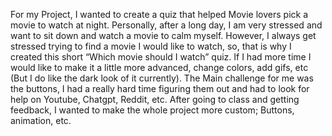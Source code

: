 For my Project, I wanted to create a quiz that helped Movie lovers pick a movie to watch at night. Personally, after a long day, I am very stressed and want to sit down and watch a movie to calm myself. However, I always get stressed trying to find a movie I would like to watch, so, that is why I created this short “Which movie should I watch” quiz. If I had more time I would like to make it a little more advanced, change colors, add gifs, etc (But I do like the dark look of it currently). The Main challenge for me was the buttons, I had a really hard time figuring them out and had to look for help on Youtube, Chatgpt, Reddit, etc. After going to class and getting feedback, I wanted to make the whole project more custom; Buttons, animation, etc.